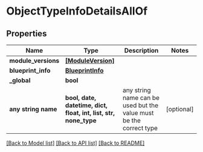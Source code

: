 # ObjectTypeInfoDetailsAllOf


## Properties
Name | Type | Description | Notes
------------ | ------------- | ------------- | -------------
**module_versions** | [**[ModuleVersion]**](ModuleVersion.md) |  | 
**blueprint_info** | [**BlueprintInfo**](BlueprintInfo.md) |  | 
**_global** | **bool** |  | 
**any string name** | **bool, date, datetime, dict, float, int, list, str, none_type** | any string name can be used but the value must be the correct type | [optional]

[[Back to Model list]](../README.md#documentation-for-models) [[Back to API list]](../README.md#documentation-for-api-endpoints) [[Back to README]](../README.md)


